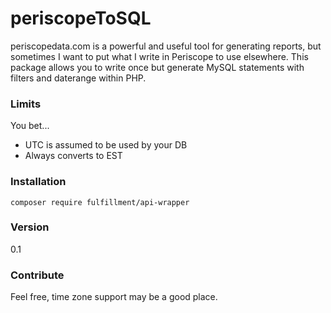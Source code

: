 # periscopeToSQL

periscopedata.com is a powerful and useful tool for generating reports, but sometimes I want to put what I write in Periscope to use elsewhere. This package allows you to write once but generate MySQL statements with filters and daterange within PHP.

### Limits

You bet...

* UTC is assumed to be used by your DB
* Always converts to EST

###  Installation

```
composer require fulfillment/api-wrapper

```

### Version

0.1

### Contribute

Feel free, time zone support may be a good place.
